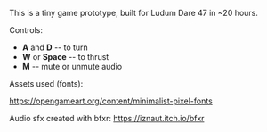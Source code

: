 ﻿This is a tiny game prototype, built for Ludum Dare 47 in ~20 hours.

Controls:

- **A** and **D**      -- to turn
- **W** or **Space**   -- to thrust
- **M**                -- mute or unmute audio





Assets used (fonts):

https://opengameart.org/content/minimalist-pixel-fonts

Audio sfx created with bfxr: https://iznaut.itch.io/bfxr
